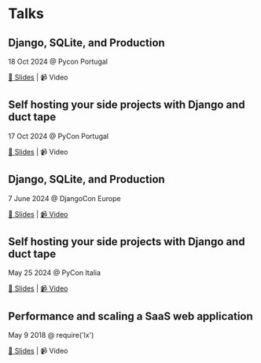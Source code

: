# Talks

## Django, SQLite, and Production

18 Oct 2024 @ Pycon Portugal

[📖 Slides](https://github.com/anze3db/talks/blob/main/2024-10-18-django-sqlite-prod.pdf) | 📹 Video

## Self hosting your side projects with Django and duct tape

17 Oct 2024 @ PyCon Portugal

[📖 Slides](https://github.com/anze3db/talks/blob/main/2024-10-17-django-ducktape.pdf) | 📹 Video

## Django, SQLite, and Production

7 June 2024 @ DjangoCon Europe

[📖 Slides](https://github.com/anze3db/talks/blob/main/2024-06-07-django-sqlite-prod.pdf) | [📹 Video](https://www.youtube.com/watch?v=yTicYJDT1zE)

## Self hosting your side projects with Django and duct tape

May 25 2024 @ PyCon Italia

[📖 Slides](https://github.com/anze3db/talks/blob/main/2024-05-25-django-ducktape.pdf) | [📹 Video](https://www.youtube.com/watch?v=SnPVhT-5dMA)

## Performance and scaling a SaaS web application

May 9 2018 @ require('lx')

[📖 Slides](https://github.com/anze3db/talks/blob/main/2018-05-2018-perf-saas.pdf) | 📹 Video




